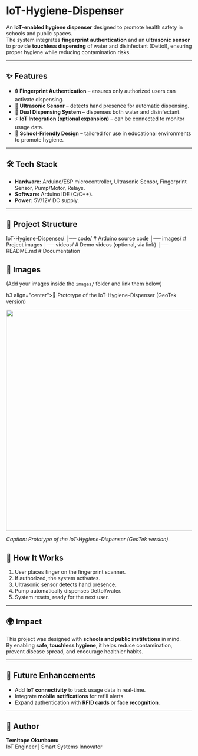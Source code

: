 # IoT-Hygiene-Dispenser

An **IoT-enabled hygiene dispenser** designed to promote health safety in schools and public spaces.  
The system integrates **fingerprint authentication** and an **ultrasonic sensor** to provide **touchless dispensing** of water and disinfectant (Dettol), ensuring proper hygiene while reducing contamination risks.  

---

## ✨ Features
- 🔒 **Fingerprint Authentication** – ensures only authorized users can activate dispensing.  
- 📡 **Ultrasonic Sensor** – detects hand presence for automatic dispensing.  
- 🚰 **Dual Dispensing System** – dispenses both water and disinfectant.  
- ⚡ **IoT Integration (optional expansion)** – can be connected to monitor usage data.  
- 🏫 **School-Friendly Design** – tailored for use in educational environments to promote hygiene.  

---

## 🛠️ Tech Stack
- **Hardware:** Arduino/ESP microcontroller, Ultrasonic Sensor, Fingerprint Sensor, Pump/Motor, Relays.  
- **Software:** Arduino IDE (C/C++).  
- **Power:** 5V/12V DC supply.  

---

## 📂 Project Structure
IoT-Hygiene-Dispenser/
│── code/ # Arduino source code
│── images/ # Project images
│── videos/ # Demo videos (optional, via link)
│── README.md # Documentation


## 📸 Images
(Add your images inside the `images/` folder and link them below)

h3 align="center">🔧  Prototype of the IoT-Hygiene-Dispenser (GeoTek version)</h3>
<p align="center">
  <img src ="images/IMG_4895.HEIC" width="600"/>
</p>

*Caption: Prototype of the IoT-Hygiene-Dispenser (GeoTek version).*



## 🚀 How It Works
1. User places finger on the fingerprint scanner.  
2. If authorized, the system activates.  
3. Ultrasonic sensor detects hand presence.  
4. Pump automatically dispenses Dettol/water.  
5. System resets, ready for the next user.  

---

## 🌍 Impact
This project was designed with **schools and public institutions** in mind.  
By enabling **safe, touchless hygiene**, it helps reduce contamination, prevent disease spread, and encourage healthier habits.  

---

## 🔮 Future Enhancements
- Add **IoT connectivity** to track usage data in real-time.  
- Integrate **mobile notifications** for refill alerts.  
- Expand authentication with **RFID cards** or **face recognition**.  

---

## 👤 Author
**Temitope Okunbamu**  
IoT Engineer | Smart Systems Innovator  
